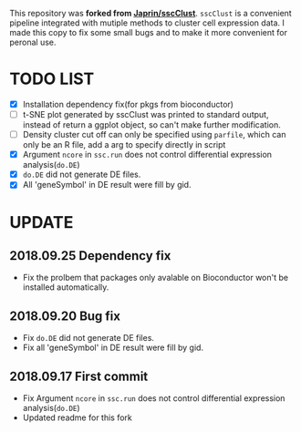 This repository was **forked from [Japrin/sscClust](https://github.com/Japrin/sscClust)**. `sscClust` is a convenient pipeline integrated with mutiple methods to cluster cell expression data. I made this copy to fix some small bugs and to make it more convenient for peronal use.

# TODO LIST

- [x] Installation dependency fix(for pkgs from bioconductor)
- [ ] t-SNE plot generated by sscClust was printed to standard output, instead of return a ggplot object, so can't make further modification.
- [ ] Density cluster cut off can only be specified using `parfile`, which can only be an R file, add a arg to specify directly in script
- [x] Argument `ncore` in `ssc.run` does not control differential expression analysis(`do.DE`)
- [x] `do.DE` did not generate DE files.
- [x] All 'geneSymbol' in DE result were fill by gid.

# UPDATE

## 2018.09.25 Dependency fix

- Fix the prolbem that packages only avalable on Bioconductor won't be installed automatically.

## 2018.09.20 Bug fix

- Fix `do.DE` did not generate DE files.
- Fix all 'geneSymbol' in DE result were fill by gid.

## 2018.09.17 First commit

- Fix Argument `ncore` in `ssc.run` does not control differential expression analysis(`do.DE`)
- Updated readme for this fork